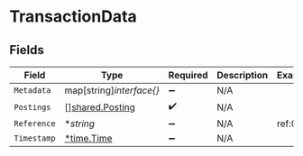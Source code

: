 # TransactionData


## Fields

| Field                                                     | Type                                                      | Required                                                  | Description                                               | Example                                                   |
| --------------------------------------------------------- | --------------------------------------------------------- | --------------------------------------------------------- | --------------------------------------------------------- | --------------------------------------------------------- |
| `Metadata`                                                | map[string]*interface{}*                                  | :heavy_minus_sign:                                        | N/A                                                       |                                                           |
| `Postings`                                                | [][shared.Posting](../../../pkg/models/shared/posting.md) | :heavy_check_mark:                                        | N/A                                                       |                                                           |
| `Reference`                                               | **string*                                                 | :heavy_minus_sign:                                        | N/A                                                       | ref:001                                                   |
| `Timestamp`                                               | [*time.Time](https://pkg.go.dev/time#Time)                | :heavy_minus_sign:                                        | N/A                                                       |                                                           |